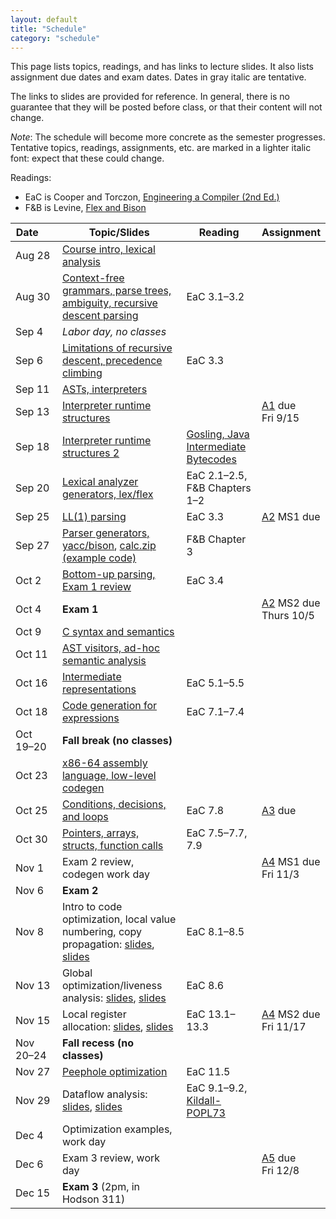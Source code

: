 ```yaml
---
layout: default
title: "Schedule"
category: "schedule"
---
```


This page lists topics, readings, and has links to lecture slides.
It also lists assignment due dates and exam dates.  Dates <span class="tentative">in
gray italic</span> are tentative.

The links to slides are provided for reference.  In general, there is no
guarantee that they will be posted before class, or that their content
will not change.

*Note*: The schedule will become more concrete as the semester
progresses.  Tentative topics, readings, assignments, etc. are marked
<span class="tentative">in a lighter italic font</span>: expect that
these could change.

Readings:

* EaC is Cooper and Torczon, [Engineering a Compiler (2nd
  Ed.)](https://www.elsevier.com/books/engineering-a-compiler/cooper/978-0-12-088478-0)
* F&amp;B is Levine, [Flex and Bison](https://www.oreilly.com/library/view/flex-bison/9780596805418/)

Date&nbsp;&nbsp;&nbsp;&nbsp;&nbsp; | Topic/Slides | Reading | Assignment
------------------ | ------------ | ------- | ----------
Aug 28 | [Course intro, lexical analysis](lectures/lecture01-public.pdf) |  | 
Aug 30 | [Context-free grammars, parse trees, ambiguity, recursive descent parsing](lectures/lecture02-public.pdf) | EaC 3.1–3.2 | 
Sep 4 | *Labor day, no classes* |  | 
Sep 6 | [Limitations of recursive descent, precedence climbing](lectures/lecture03-public.pdf) | EaC 3.3 | 
Sep 11 | [ASTs, interpreters](lectures/lecture04-public.pdf) |  | 
Sep 13 | [Interpreter runtime structures](lectures/lecture05-public.pdf) |  | [A1](assign/assign01.html) due<br>Fri 9/15
Sep 18 | [Interpreter runtime structures 2](lectures/lecture06-public.pdf) | [Gosling, Java Intermediate Bytecodes](https://dl.acm.org/doi/pdf/10.1145/202529.202541) | 
Sep 20 | [Lexical analyzer generators, lex/flex](lectures/lecture07-public.pdf) | EaC 2.1–2.5, F&amp;B Chapters 1–2 | 
Sep 25 | [LL(1) parsing](lectures/lecture08-public.pdf) | EaC 3.3 | [A2](assign/assign02.html) MS1 due
Sep 27 | [Parser generators, yacc/bison](lectures/lecture09-public.pdf), [calc.zip (example code)](lectures/calc.zip) | F&amp;B Chapter 3 | 
Oct 2 | [Bottom-up parsing, Exam 1 review](lectures/lecture10-public.pdf) | EaC 3.4 | 
Oct 4 | **Exam 1** |  | [A2](assign/assign02.html) MS2 due<br>Thurs 10/5
Oct 9 | [C syntax and semantics](lectures/lecture11-public.pdf) |  | 
Oct 11 | [AST visitors, ad-hoc semantic analysis](lectures/lecture12-public.pdf) |  | 
Oct 16 | [Intermediate representations](lectures/lecture13-public.pdf) | EaC 5.1–5.5 | 
Oct 18 | [Code generation for expressions](lectures/lecture14-public.pdf) | EaC 7.1–7.4 | 
Oct 19–20 | **Fall break (no classes)** |  | 
Oct 23 | [x86-64 assembly language, low-level codegen](lectures/lecture15-public.pdf) |  | 
Oct 25 | [Conditions, decisions, and loops](lectures/lecture16-public.pdf) | EaC 7.8 | [A3](assign/assign03.html) due
Oct 30 | [Pointers, arrays, structs, function calls](lectures/lecture17-public.pdf) | EaC 7.5–7.7, 7.9 | 
Nov 1 | Exam 2 review, codegen work day |  | [A4](assign/assign04.html) MS1 due<br>Fri 11/3
Nov 6 | **Exam 2** |  | 
Nov 8 | Intro to code optimization, local value numbering, copy propagation: [slides](lectures/Introduction_to_Optimization_terminology_&_local_value_numbering.pdf), [slides](lectures/lecture18-public.pdf) | EaC 8.1–8.5 | 
Nov 13 | Global optimization/liveness analysis: [slides](lectures/Global_Optimization_Live_Analysis.pdf), [slides](lectures/lecture19-public.pdf) | EaC 8.6 | 
Nov 15 | Local register allocation: [slides](lectures/Local_Register_Allocation_and_Lab_1.pdf), [slides](lectures/lecture20-public.pdf) | EaC 13.1–13.3 | [A4](assign/assign04.html) MS2 due<br>Fri 11/17
Nov 20–24 | **Fall recess (no classes)** |  | 
Nov 27 | [Peephole optimization](lectures/lecture21-public.pdf) | EaC 11.5 | 
Nov 29 | Dataflow analysis: [slides](lectures/foster-dataflow.pdf), [slides](lectures/lecture22-public.pdf) | EaC 9.1–9.2, <a href='lectures/kildall-popl73.pdf'>Kildall-POPL73</a> | 
Dec 4 | Optimization examples, work day |  | 
Dec 6 | Exam 3 review, work day |  | [A5](assign/assign05.html) due<br>Fri 12/8
Dec 15 | **Exam 3** (2pm, in Hodson 311) |  | 

